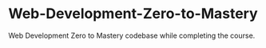 # Web-Development-Zero-to-Mastery
Web Development Zero to Mastery codebase while completing the course. 
